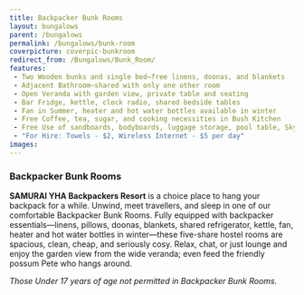 ```yaml
---
title: Backpacker Bunk Rooms
layout: bungalows
parent: /bungalows
permalink: /bungalows/bunk-room
coverpicture: coverpic-bunkroom
redirect_from: /Bungalows/Bunk_Room/
features:
 - Two Wooden bunks and single bed—free linens, doonas, and blankets  
 - Adjacent Bathroom—shared with only one other room
 - Open Veranda with garden view, private table and seating
 - Bar Fridge, kettle, clock radio, shared bedside tables
 - Fan in Summer, heater and hot water bottles available in winter
 - Free Coffee, tea, sugar, and cooking necessities in Bush Kitchen
 - Free Use of sandboards, bodyboards, luggage storage, pool table, Skype equipment, DVD library, book exchange, mail services, and heaps more
 - "For Hire: Towels - $2, Wireless Internet - $5 per day"
images:
---
```


### Backpacker Bunk Rooms

**SAMURAI YHA Backpackers Resort** is a choice place to hang your backpack for a while. Unwind, meet travellers, and sleep in one of our comfortable Backpacker Bunk Rooms.
Fully equipped with backpacker essentials—linens, pillows, doonas, blankets, shared refrigerator, kettle, fan, heater and hot water bottles in winter—these five-share hostel rooms are spacious, clean, cheap, and seriously cosy.
Relax, chat, or just lounge and enjoy the garden view from the wide veranda; even feed the friendly possum Pete who hangs around. 


*Those Under 17 years of age not permitted in Backpacker Bunk Rooms.*

